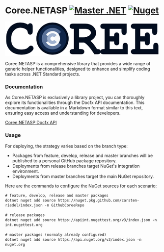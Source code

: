 # Coree.NETASP [![Master .NET](https://github.com/carsten-riedel/Coree.NETASP/actions/workflows/cicd.yml/badge.svg?branch=master)](https://github.com/carsten-riedel/Coree.NETASP/actions/workflows/cicd.yml) [![Nuget](https://img.shields.io/nuget/v/Coree.NETASP?label=NuGet&labelColor=004880&logo=NuGet&logoColor=white)](https://www.nuget.org/packages/Coree.NETASP)

![brand](https://raw.githubusercontent.com/carsten-riedel/Coree.NETASP/master/images/brand.png)

Coree.NETASP is a comprehensive library that provides a wide range of generic helper functionalities, designed to enhance and simplify coding tasks across .NET Standard projects.

### Documentation

As Coree.NETASP is exclusively a library project, you can thoroughly explore its functionalities through the Docfx API documentation. This documentation is available in a Markdown format similar to this text, ensuring easy access and understanding for developers.

[Coree.NETASP Docfx API](https://carsten-riedel.github.io/Coree.NETASP/docfx/index.html)

### Usage

For deploying, the strategy varies based on the branch type:

 - Packages from feature, develop, release and master branches will be published to a personal GitHub package repository.
 - Deployments from release branches target NuGet's integration environment.
 - Deployments from master branches target the main NuGet repository.


Here are the commands to configure the NuGet sources for each scenario:

```
# feature, develop, release and master packages
dotnet nuget add source https://nuget.pkg.github.com/carsten-riedel/index.json -n GithubCoreeRepo

# release packages
dotnet nuget add source https://apiint.nugettest.org/v3/index.json -n int.nugettest.org

# master packages (normaly already configured)
dotnet nuget add source https://api.nuget.org/v3/index.json -n nuget.org
```


